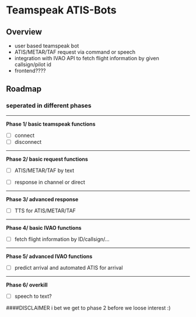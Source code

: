 # Teamspeak ATIS-Bots

## Overview

- user based teamspeak bot
- ATIS/METAR/TAF request via command or speech
- integration with IVAO API to fetch flight information by given callsign/pilot id
- frontend????

## Roadmap
### seperated in different phases

---
**Phase 1/ basic teamspeak functions**
- [ ] connect
- [ ] disconnect

---
**Phase 2/ basic request functions**
- [ ] ATIS/METAR/TAF by text
- [ ] response in channel or direct


---
**Phase 3/ advanced response**
- [ ] TTS for ATIS/METAR/TAF

---
**Phase 4/ basic IVAO functions**
- [ ] fetch flight information by ID/callsign/...


---
**Phase 5/ advanced IVAO functions**
- [ ] predict arrival and automated ATIS for arrival


---
**Phase 6/ overkill**
- [ ] speech to text?



####DISCLAIMER
i bet we get to phase 2 before we loose interest :)
